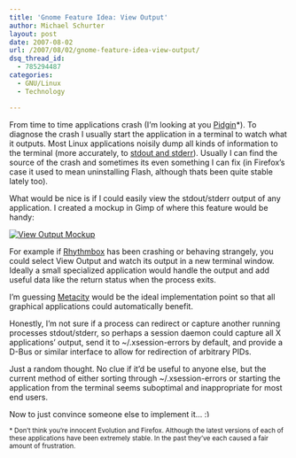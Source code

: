 ```yaml
---
title: 'Gnome Feature Idea: View Output'
author: Michael Schurter
layout: post
date: 2007-08-02
url: /2007/08/02/gnome-feature-idea-view-output/
dsq_thread_id:
  - 785294487
categories:
  - GNU/Linux
  - Technology

---
```

From time to time applications crash (I&#8217;m looking at you [Pidgin][1]*). To diagnose the crash I usually start the application in a terminal to watch what it outputs. Most Linux applications noisily dump all kinds of information to the terminal (more accurately, to [stdout and stderr][2]). Usually I can find the source of the crash and sometimes its even something I can fix (in Firefox&#8217;s case it used to mean uninstalling Flash, although thats been quite stable lately too).

What would be nice is if I could easily view the stdout/stderr output of any application. I created a mockup in Gimp of where this feature would be handy:

[![View Output Mockup][3]][4]

For example if [Rhythmbox][5] has been crashing or behaving strangely, you could select View Output and watch its output in a new terminal window. Ideally a small specialized application would handle the output and add useful data like the return status when the process exits.

I&#8217;m guessing [Metacity][6] would be the ideal implementation point so that all graphical applications could automatically benefit.

Honestly, I&#8217;m not sure if a process can redirect or capture another running processes stdout/stderr, so perhaps a session daemon could capture all X applications&#8217; output, send it to ~/.xsession-errors by default, and provide a D-Bus or similar interface to allow for redirection of arbitrary PIDs.

Just a random thought. No clue if it&#8217;d be useful to anyone else, but the current method of either sorting through ~/.xsession-errors or starting the application from the terminal seems suboptimal and inappropriate for most end users.

Now to just convince someone else to implement it&#8230; <img src="http://localhost/wp-includes/images/smilies/simple-smile.png" alt=":)" class="wp-smiley" style="height: 1em; max-height: 1em;" />

<small>* Don&#8217;t think you&#8217;re innocent Evolution and Firefox. Although the latest versions of each of these applications have been extremely stable. In the past they&#8217;ve each caused a fair amount of frustration.</small>

 [1]: http://pidgin.im
 [2]: http://en.wikipedia.org/wiki/Standard_streams
 [3]: http://michael.susens-schurter.com/blog/wp-content/uploads/2007/08/view-output-mockup.thumbnail.png
 [4]: http://michael.susens-schurter.com/blog/wp-content/uploads/2007/08/view-output-mockup.png "View Output Mockup"
 [5]: http://www.gnome.org/projects/rhythmbox/
 [6]: http://en.wikipedia.org/wiki/Metacity